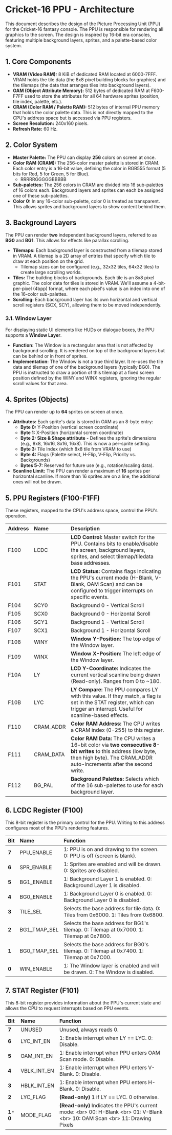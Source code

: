 # **Cricket-16 PPU \- Architecture**

This document describes the design of the Picture Processing Unit (PPU) for the Cricket-16 fantasy console. The PPU is responsible for rendering all graphics to the screen. The design is inspired by 16-bit era consoles, featuring multiple background layers, sprites, and a palette-based color system.

## **1\. Core Components**

- **VRAM (Video RAM):** 8 KiB of dedicated RAM located at 6000-7FFF. VRAM holds the tile data (the 8x8 pixel building blocks for graphics) and the tilemaps (the data that arranges tiles into background layers).
- **OAM (Object Attribute Memory):** 512 bytes of dedicated RAM at F600-F7FF used to store the attributes for all 64 hardware sprites (position, tile index, palette, etc.).
- **CRAM (Color RAM / Palette RAM):** 512 bytes of internal PPU memory that holds the color palette data. This is not directly mapped to the CPU's address space but is accessed via PPU registers.
- **Screen Resolution:** 240x160 pixels.
- **Refresh Rate:** 60 Hz.

## **2\. Color System**

- **Master Palette:** The PPU can display **256** colors on screen at once.
- **Color RAM (CRAM):** The 256-color master palette is stored in CRAM. Each color entry is a 16-bit value, defining the color in RGB555 format (5 bits for Red, 5 for Green, 5 for Blue).
  - RRRRRGGGGGBBBBB
- **Sub-palettes:** The 256 colors in CRAM are divided into 16 sub-palettes of 16 colors each. Background layers and sprites can each be assigned one of these sub-palettes.
- **Color 0:** In any 16-color sub-palette, color 0 is treated as transparent. This allows sprites and background layers to show content behind them.

## **3\. Background Layers**

The PPU can render **two** independent background layers, referred to as **BG0** and **BG1**. This allows for effects like parallax scrolling.

- **Tilemaps:** Each background layer is constructed from a tilemap stored in VRAM. A tilemap is a 2D array of entries that specify which tile to draw at each position on the grid.
  - Tilemap sizes can be configured (e.g., 32x32 tiles, 64x32 tiles) to create large scrolling worlds.
- **Tiles:** The building blocks of backgrounds. Each tile is an 8x8 pixel graphic. The color data for tiles is stored in VRAM. We'll assume a 4-bit-per-pixel (4bpp) format, where each pixel's value is an index into one of the 16-color sub-palettes.
- **Scrolling:** Each background layer has its own horizontal and vertical scroll registers (SCX, SCY), allowing them to be moved independently.

### **3.1. Window Layer**

For displaying static UI elements like HUDs or dialogue boxes, the PPU supports a **Window Layer**.

- **Function:** The Window is a rectangular area that is not affected by background scrolling. It is rendered on top of the background layers but can be behind or in front of sprites.
- **Implementation:** The Window is not a true third layer. It re-uses the tile data and tilemap of one of the background layers (typically BG0). The PPU is instructed to draw a portion of this tilemap at a fixed screen position defined by the WINY and WINX registers, ignoring the regular scroll values for that area.

## **4\. Sprites (Objects)**

The PPU can render up to **64** sprites on screen at once.

- **Attributes:** Each sprite's data is stored in OAM as an 8-byte entry:
  - **Byte 0:** Y-Position (vertical screen coordinate)
  - **Byte 1:** X-Position (horizontal screen coordinate)
  - **Byte 2:** **Size & Shape attribute** \- Defines the sprite's dimensions (e.g., 8x8, 16x16, 8x16, 16x8). This is now a per-sprite setting.
  - **Byte 3:** Tile Index (which 8x8 tile from VRAM to use)
  - **Byte 4:** Flags (Palette select, H-Flip, V-Flip, Priority vs. Backgrounds)
  - **Bytes 5-7:** Reserved for future use (e.g., rotation/scaling data).
- **Scanline Limit:** The PPU can render a maximum of **16** sprites per horizontal scanline. If more than 16 sprites are on a line, the additional ones will not be drawn.

## **5\. PPU Registers (F100-F1FF)**

These registers, mapped to the CPU's address space, control the PPU's operation.

| Address | Name      | Description                                                                                                                                                                              |
| :------ | :-------- | :--------------------------------------------------------------------------------------------------------------------------------------------------------------------------------------- |
| F100    | LCDC      | **LCD Control:** Master switch for the PPU. Contains bits to enable/disable the screen, background layers, sprites, and select tilemap/tiledata base addresses.                          |
| F101    | STAT      | **LCD Status:** Contains flags indicating the PPU's current mode (H-Blank, V-Blank, OAM Scan) and can be configured to trigger interrupts on specific events.                            |
| F104    | SCY0      | Background 0 \- Vertical Scroll                                                                                                                                                          |
| F105    | SCX0      | Background 0 \- Horizontal Scroll                                                                                                                                                        |
| F106    | SCY1      | Background 1 \- Vertical Scroll                                                                                                                                                          |
| F107    | SCX1      | Background 1 \- Horizontal Scroll                                                                                                                                                        |
| F108    | WINY      | **Window Y-Position:** The top edge of the Window layer.                                                                                                                                 |
| F109    | WINX      | **Window X-Position:** The left edge of the Window layer.                                                                                                                                |
| F10A    | LY        | **LCD Y-Coordinate:** Indicates the current vertical scanline being drawn (Read-only). Ranges from 0 to \~180.                                                                           |
| F10B    | LYC       | **LY Compare:** The PPU compares LY with this value. If they match, a flag is set in the STAT register, which can trigger an interrupt. Useful for scanline-based effects.               |
| F110    | CRAM_ADDR | **Color RAM Address:** The CPU writes a CRAM index (0-255) to this register.                                                                                                             |
| F111    | CRAM_DATA | **Color RAM Data:** The CPU writes a 16-bit color via **two consecutive 8-bit writes** to this address (low byte, then high byte). The CRAM_ADDR auto-increments after the second write. |
| F112    | BG_PAL    | **Background Palettes:** Selects which of the 16 sub-palettes to use for each background layer.                                                                                          |

## **6\. LCDC Register (F100)**

This 8-bit register is the primary control for the PPU. Writing to this address configures most of the PPU's rendering features.

| Bit   | Name         | Function                                                                                |
| :---- | :----------- | :-------------------------------------------------------------------------------------- |
| **7** | PPU_ENABLE   | 1: PPU is on and drawing to the screen. 0: PPU is off (screen is blank).                |
| **6** | SPR_ENABLE   | 1: Sprites are enabled and will be drawn. 0: Sprites are disabled.                      |
| **5** | BG1_ENABLE   | 1: Background Layer 1 is enabled. 0: Background Layer 1 is disabled.                    |
| **4** | BG0_ENABLE   | 1: Background Layer 0 is enabled. 0: Background Layer 0 is disabled.                    |
| **3** | TILE_SEL     | Selects the base address for tile data. 0: Tiles from 0x6000. 1: Tiles from 0x6800.     |
| **2** | BG1_TMAP_SEL | Selects the base address for BG1's tilemap. 0: Tilemap at 0x7000. 1: Tilemap at 0x7800. |
| **1** | BG0_TMAP_SEL | Selects the base address for BG0's tilemap. 0: Tilemap at 0x7400. 1: Tilemap at 0x7C00. |
| **0** | WIN_ENABLE   | 1: The Window layer is enabled and will be drawn. 0: The Window is disabled.            |

## **7\. STAT Register (F101)**

This 8-bit register provides information about the PPU's current state and allows the CPU to request interrupts based on PPU events.

| Bit     | Name        | Function                                                                                                                              |
| :------ | :---------- | :------------------------------------------------------------------------------------------------------------------------------------ |
| **7**   | UNUSED      | Unused, always reads 0\.                                                                                                              |
| **6**   | LYC_INT_EN  | 1: Enable interrupt when LY \== LYC. 0: Disable.                                                                                      |
| **5**   | OAM_INT_EN  | 1: Enable interrupt when PPU enters OAM Scan mode. 0: Disable.                                                                        |
| **4**   | VBLK_INT_EN | 1: Enable interrupt when PPU enters V-Blank. 0: Disable.                                                                              |
| **3**   | HBLK_INT_EN | 1: Enable interrupt when PPU enters H-Blank. 0: Disable.                                                                              |
| **2**   | LYC_FLAG    | **(Read-only)** 1 if LY \== LYC. 0 otherwise.                                                                                         |
| **1-0** | MODE_FLAG   | **(Read-only)** Indicates the PPU's current mode: \<br\> 00: H-Blank \<br\> 01: V-Blank \<br\> 10: OAM Scan \<br\> 11: Drawing Pixels |

